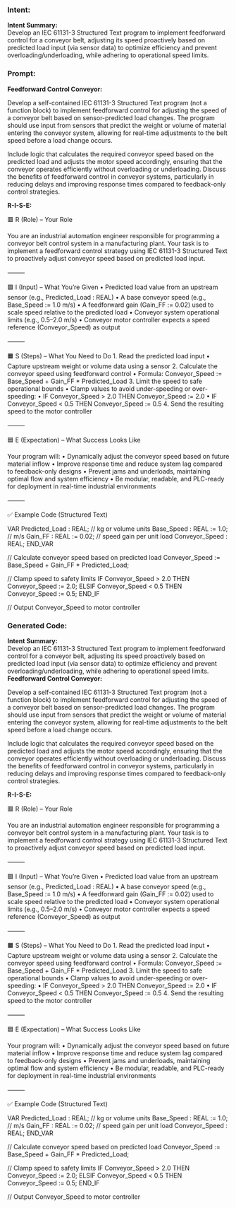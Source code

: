 ### Intent:
**Intent Summary:**  
Develop an IEC 61131-3 Structured Text program to implement feedforward control for a conveyor belt, adjusting its speed proactively based on predicted load input (via sensor data) to optimize efficiency and prevent overloading/underloading, while adhering to operational speed limits.

### Prompt:
**Feedforward Control Conveyor:**

Develop a self-contained IEC 61131-3 Structured Text program (not a function block) to implement feedforward control for adjusting the speed of a conveyor belt based on sensor-predicted load changes. The program should use input from sensors that predict the weight or volume of material entering the conveyor system, allowing for real-time adjustments to the belt speed before a load change occurs.

Include logic that calculates the required conveyor speed based on the predicted load and adjusts the motor speed accordingly, ensuring that the conveyor operates efficiently without overloading or underloading. Discuss the benefits of feedforward control in conveyor systems, particularly in reducing delays and improving response times compared to feedback-only control strategies.


**R-I-S-E:**

🟥 R (Role) – Your Role

You are an industrial automation engineer responsible for programming a conveyor belt control system in a manufacturing plant. Your task is to implement a feedforward control strategy using IEC 61131-3 Structured Text to proactively adjust conveyor speed based on predicted load input.

⸻

🟩 I (Input) – What You’re Given
	•	Predicted load value from an upstream sensor (e.g., Predicted_Load : REAL)
	•	A base conveyor speed (e.g., Base_Speed := 1.0 m/s)
	•	A feedforward gain (Gain_FF := 0.02) used to scale speed relative to the predicted load
	•	Conveyor system operational limits (e.g., 0.5–2.0 m/s)
	•	Conveyor motor controller expects a speed reference (Conveyor_Speed) as output

⸻

🟧 S (Steps) – What You Need to Do
	1.	Read the predicted load input
	•	Capture upstream weight or volume data using a sensor
	2.	Calculate the conveyor speed using feedforward control
	•	Formula: Conveyor_Speed := Base_Speed + Gain_FF * Predicted_Load
	3.	Limit the speed to safe operational bounds
	•	Clamp values to avoid under-speeding or over-speeding:
	•	IF Conveyor_Speed > 2.0 THEN Conveyor_Speed := 2.0
	•	IF Conveyor_Speed < 0.5 THEN Conveyor_Speed := 0.5
	4.	Send the resulting speed to the motor controller

⸻

🟦 E (Expectation) – What Success Looks Like

Your program will:
	•	Dynamically adjust the conveyor speed based on future material inflow
	•	Improve response time and reduce system lag compared to feedback-only designs
	•	Prevent jams and underloads, maintaining optimal flow and system efficiency
	•	Be modular, readable, and PLC-ready for deployment in real-time industrial environments

⸻

✅ Example Code (Structured Text)

VAR
    Predicted_Load : REAL;         // kg or volume units
    Base_Speed : REAL := 1.0;      // m/s
    Gain_FF : REAL := 0.02;        // speed gain per unit load
    Conveyor_Speed : REAL;
END_VAR

// Calculate conveyor speed based on predicted load
Conveyor_Speed := Base_Speed + Gain_FF * Predicted_Load;

// Clamp speed to safety limits
IF Conveyor_Speed > 2.0 THEN
    Conveyor_Speed := 2.0;
ELSIF Conveyor_Speed < 0.5 THEN
    Conveyor_Speed := 0.5;
END_IF

// Output Conveyor_Speed to motor controller

### Generated Code:
**Intent Summary:**  
Develop an IEC 61131-3 Structured Text program to implement feedforward control for a conveyor belt, adjusting its speed proactively based on predicted load input (via sensor data) to optimize efficiency and prevent overloading/underloading, while adhering to operational speed limits.
**Feedforward Control Conveyor:**

Develop a self-contained IEC 61131-3 Structured Text program (not a function block) to implement feedforward control for adjusting the speed of a conveyor belt based on sensor-predicted load changes. The program should use input from sensors that predict the weight or volume of material entering the conveyor system, allowing for real-time adjustments to the belt speed before a load change occurs.

Include logic that calculates the required conveyor speed based on the predicted load and adjusts the motor speed accordingly, ensuring that the conveyor operates efficiently without overloading or underloading. Discuss the benefits of feedforward control in conveyor systems, particularly in reducing delays and improving response times compared to feedback-only control strategies.


**R-I-S-E:**

🟥 R (Role) – Your Role

You are an industrial automation engineer responsible for programming a conveyor belt control system in a manufacturing plant. Your task is to implement a feedforward control strategy using IEC 61131-3 Structured Text to proactively adjust conveyor speed based on predicted load input.

⸻

🟩 I (Input) – What You’re Given
	•	Predicted load value from an upstream sensor (e.g., Predicted_Load : REAL)
	•	A base conveyor speed (e.g., Base_Speed := 1.0 m/s)
	•	A feedforward gain (Gain_FF := 0.02) used to scale speed relative to the predicted load
	•	Conveyor system operational limits (e.g., 0.5–2.0 m/s)
	•	Conveyor motor controller expects a speed reference (Conveyor_Speed) as output

⸻

🟧 S (Steps) – What You Need to Do
	1.	Read the predicted load input
	•	Capture upstream weight or volume data using a sensor
	2.	Calculate the conveyor speed using feedforward control
	•	Formula: Conveyor_Speed := Base_Speed + Gain_FF * Predicted_Load
	3.	Limit the speed to safe operational bounds
	•	Clamp values to avoid under-speeding or over-speeding:
	•	IF Conveyor_Speed > 2.0 THEN Conveyor_Speed := 2.0
	•	IF Conveyor_Speed < 0.5 THEN Conveyor_Speed := 0.5
	4.	Send the resulting speed to the motor controller

⸻

🟦 E (Expectation) – What Success Looks Like

Your program will:
	•	Dynamically adjust the conveyor speed based on future material inflow
	•	Improve response time and reduce system lag compared to feedback-only designs
	•	Prevent jams and underloads, maintaining optimal flow and system efficiency
	•	Be modular, readable, and PLC-ready for deployment in real-time industrial environments

⸻

✅ Example Code (Structured Text)

VAR
    Predicted_Load : REAL;         // kg or volume units
    Base_Speed : REAL := 1.0;      // m/s
    Gain_FF : REAL := 0.02;        // speed gain per unit load
    Conveyor_Speed : REAL;
END_VAR

// Calculate conveyor speed based on predicted load
Conveyor_Speed := Base_Speed + Gain_FF * Predicted_Load;

// Clamp speed to safety limits
IF Conveyor_Speed > 2.0 THEN
    Conveyor_Speed := 2.0;
ELSIF Conveyor_Speed < 0.5 THEN
    Conveyor_Speed := 0.5;
END_IF

// Output Conveyor_Speed to motor controller
